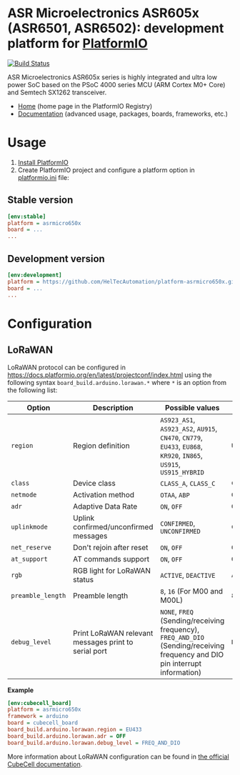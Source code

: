 # ASR Microelectronics ASR605x (ASR6501, ASR6502): development platform for [PlatformIO](https://platformio.org)

[![Build Status](https://github.com/HelTecAutomation/platform-asrmicro650x/workflows/Examples/badge.svg)](https://github.com/HelTecAutomation/platform-asrmicro650x/actions)

ASR Microelectronics ASR605x series is highly integrated and ultra low power SoC based on the PSoC 4000 series MCU (ARM Cortex M0+ Core) and Semtech SX1262 transceiver.

* [Home](https://registry.platformio.org/platforms/heltecautomation/asrmicro650x) (home page in the PlatformIO Registry)
* [Documentation](https://docs.platformio.org/page/platforms/asrmicro650x.html) (advanced usage, packages, boards, frameworks, etc.)

# Usage

1. [Install PlatformIO](https://platformio.org)
2. Create PlatformIO project and configure a platform option in [platformio.ini](https://docs.platformio.org/page/projectconf.html) file:

## Stable version

```ini
[env:stable]
platform = asrmicro650x
board = ...
...
```

## Development version

```ini
[env:development]
platform = https://github.com/HelTecAutomation/platform-asrmicro650x.git
board = ...
...
```

# Configuration

## LoRaWAN

LoRaWAN protocol can be configured in https://docs.platformio.org/en/latest/projectconf/index.html using the following syntax
``board_build.arduino.lorawan.*`` where ``*`` is an option from the following list:

| Option      | Description | Possible values | Default |
| ----------- | ----------- | --------------- | ------- |
| ``region`` | Region definition | ``AS923_AS1``, ``AS923_AS2``, ``AU915``, ``CN470``, ``CN779``, ``EU433``, ``EU868``, ``KR920``, ``IN865``, ``US915``, ``US915_HYBRID`` | ``US915`` |
| ``class`` | Device class | ``CLASS_A``, ``CLASS_C`` | ``CLASS_A`` |
| ``netmode`` | Activation method | ``OTAA``, ``ABP`` | ``OTAA`` |
| ``adr`` | Adaptive Data Rate | ``ON``, ``OFF`` | ``ON`` |
| ``uplinkmode`` | Uplink confirmed/unconfirmed messages | ``CONFIRMED``, ``UNCONFIRMED`` | ``CONFIRMED`` |
| ``net_reserve`` | Don't rejoin after reset | ``ON``, ``OFF`` | ``OFF`` |
| ``at_support`` | AT commands support | ``ON``, ``OFF`` | ``ON`` |
| ``rgb`` | RGB light for LoRaWAN status | ``ACTIVE``, ``DEACTIVE`` | ``ACTIVE`` |
| ``preamble_length`` | Preamble length | ``8``, ``16`` (For M00 and M00L) | ``8`` |
| ``debug_level`` | Print LoRaWAN relevant messages print to serial port | ``NONE``, ``FREQ`` (Sending/receiving frequency), ``FREQ_AND_DIO`` (Sending/receiving frequency and DIO pin interrupt information) | ``NONE`` |


**Example**

```ini
[env:cubecell_board]
platform = asrmicro650x
framework = arduino
board = cubecell_board
board_build.arduino.lorawan.region = EU433
board_build.arduino.lorawan.adr = OFF
board_build.arduino.lorawan.debug_level = FREQ_AND_DIO
```

More information about LoRaWAN configuration can be found in
[the official CubeCell documentation](https://heltec-automation-docs.readthedocs.io/en/latest/cubecell/index.html).
